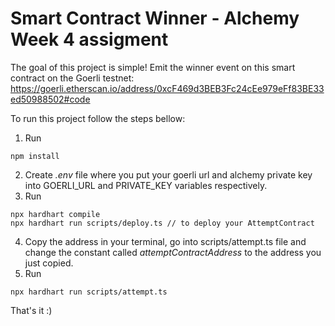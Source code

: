 # Smart Contract Winner - Alchemy Week 4 assigment

The goal of this project is simple! Emit the winner event on this smart contract on the Goerli testnet: https://goerli.etherscan.io/address/0xcF469d3BEB3Fc24cEe979eFf83BE33ed50988502#code

To run this project follow the steps bellow:

1. Run 
```shell
npm install
```
2. Create *.env* file where you put your goerli url and alchemy private key into GOERLI_URL and PRIVATE_KEY variables respectively.
3. Run 
```shell
npx hardhart compile
npx hardhart run scripts/deploy.ts // to deploy your AttemptContract
```
4. Copy the address in your terminal, go into scripts/attempt.ts file and change the constant called _attemptContractAddress_ to the address you just copied.
5. Run 
```shell
npx hardhart run scripts/attempt.ts
```

That's it :)
